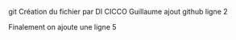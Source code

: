 git ﻿Création du fichier par DI CICCO Guillaume
ajout github ligne 2

Finalement on ajoute une ligne 5
